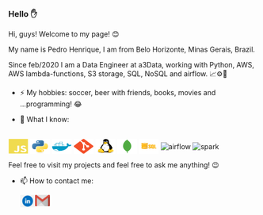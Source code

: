 ### Hello ✋

Hi, guys! Welcome to my page! :blush:

My name is Pedro Henrique, I am from Belo Horizonte, Minas Gerais, Brazil.

Since feb/2020 I am a Data Engineer at a3Data, working with Python, AWS, AWS lambda-functions, S3 storage, SQL, NoSQL and airflow. 📈⚙️🔗

- ⚡ My hobbies: soccer, beer with friends, books, movies and ...programming! :joy:

- 🔎 What I know:

<div style="display: inline_block"><br>
  <img align="center" alt="JS" height="30" width="40" src="https://raw.githubusercontent.com/devicons/devicon/master/icons/javascript/javascript-plain.svg">
  <img align="center" alt="Python" height="30" width="40" src="https://raw.githubusercontent.com/devicons/devicon/master/icons/python/python-original.svg">
  <img align="center" alt="Docker" height="30" width="40" src="https://github.com/devicons/devicon/blob/master/icons/docker/docker-plain.svg">
  <img align="center" alt="Git" height="30" width="40" src="https://raw.githubusercontent.com/devicons/devicon/1119b9f84c0290e0f0b38982099a2bd027a48bf1/icons/git/git-plain.svg">
  <img align="center" alt="Linux" height="30" width="40" src="https://raw.githubusercontent.com/devicons/devicon/1119b9f84c0290e0f0b38982099a2bd027a48bf1/icons/linux/linux-original.svg">
  <img align="center" alt="Mongo" height="30" width="40" src="https://raw.githubusercontent.com/devicons/devicon/1119b9f84c0290e0f0b38982099a2bd027a48bf1/icons/mongodb/mongodb-plain.svg">
  <img align="center" alt="SQL" height="30" width="40" src="https://raw.githubusercontent.com/PHTF92/PHTF92/master/images/sql.png">
  <img align="center" alt="airflow" height="30" width="40" src="https://raw.githubusercontent.com/PHTF92/PHTF92/master/images/airflow.png">
  <img align="center" alt="spark" height="30" width="40" src="https://raw.githubusercontent.com/PHTF92/PHTF92/master/images/spark.png">

</div>



Feel free to visit my projects and feel free to ask me anything! :wink:

- 📫 How to contact me:

  <a href="https://www.linkedin.com/in/pedro-henrique-tofani-ferreira/">
    <img align="left" alt="PedroLinkedIn" width="30px" src="https://raw.githubusercontent.com/PHTF92/PHTF92/master/images/linkedIn.png" />
  </a>
  <a href="mailto:ph.tofani@gmail.com">
    <img align="left" alt="PedroGmail" width="30px" src="https://raw.githubusercontent.com/PHTF92/PHTF92/master/images/gmail.png" />
  </a>
